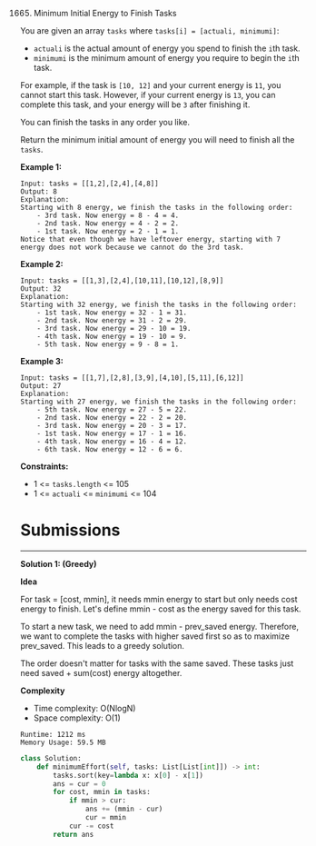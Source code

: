 1665. Minimum Initial Energy to Finish Tasks

You are given an array `tasks` where `tasks[i] = [actuali, minimumi]`:

* `actuali` is the actual amount of energy you spend to finish the `i`th task.
* `minimumi` is the minimum amount of energy you require to begin the `i`th task.

For example, if the task is `[10, 12]` and your current energy is `11`, you cannot start this task. However, if your current energy is `13`, you can complete this task, and your energy will be `3` after finishing it.

You can finish the tasks in any order you like.

Return the minimum initial amount of energy you will need to finish all the `tasks`.

 

**Example 1:**
```
Input: tasks = [[1,2],[2,4],[4,8]]
Output: 8
Explanation:
Starting with 8 energy, we finish the tasks in the following order:
    - 3rd task. Now energy = 8 - 4 = 4.
    - 2nd task. Now energy = 4 - 2 = 2.
    - 1st task. Now energy = 2 - 1 = 1.
Notice that even though we have leftover energy, starting with 7 energy does not work because we cannot do the 3rd task.
```

**Example 2:**
```
Input: tasks = [[1,3],[2,4],[10,11],[10,12],[8,9]]
Output: 32
Explanation:
Starting with 32 energy, we finish the tasks in the following order:
    - 1st task. Now energy = 32 - 1 = 31.
    - 2nd task. Now energy = 31 - 2 = 29.
    - 3rd task. Now energy = 29 - 10 = 19.
    - 4th task. Now energy = 19 - 10 = 9.
    - 5th task. Now energy = 9 - 8 = 1.
```

**Example 3:**
```
Input: tasks = [[1,7],[2,8],[3,9],[4,10],[5,11],[6,12]]
Output: 27
Explanation:
Starting with 27 energy, we finish the tasks in the following order:
    - 5th task. Now energy = 27 - 5 = 22.
    - 2nd task. Now energy = 22 - 2 = 20.
    - 3rd task. Now energy = 20 - 3 = 17.
    - 1st task. Now energy = 17 - 1 = 16.
    - 4th task. Now energy = 16 - 4 = 12.
    - 6th task. Now energy = 12 - 6 = 6.
```

**Constraints:**

* 1 <= `tasks.length` <= 105
* 1 <= `actuali` <= `minimumi` <= 104

# Submissions
---
**Solution 1: (Greedy)**

**Idea**

For task = [cost, mmin], it needs mmin energy to start but only needs cost energy to finish. Let's define mmin - cost as the energy saved for this task.

To start a new task, we need to add mmin - prev_saved energy. Therefore, we want to complete the tasks with higher saved first so as to maximize prev_saved. This leads to a greedy solution.

The order doesn't matter for tasks with the same saved. These tasks just need saved + sum(cost) energy altogether.


**Complexity**

* Time complexity: O(NlogN)
* Space complexity: O(1)

```
Runtime: 1212 ms
Memory Usage: 59.5 MB
```
```python
class Solution:
    def minimumEffort(self, tasks: List[List[int]]) -> int:
        tasks.sort(key=lambda x: x[0] - x[1])
        ans = cur = 0
        for cost, mmin in tasks:
            if mmin > cur:
                ans += (mmin - cur)
                cur = mmin
            cur -= cost
        return ans
```